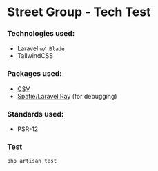 # Street Group - Tech Test

### Technologies used:
- Laravel `w/ Blade`
- TailwindCSS

### Packages used:
- [CSV](https://csv.thephpleague.com)
- [Spatie/Laravel Ray](https://github.com/spatie/laravel-ray) (for debugging)

### Standards used:
- PSR-12

### Test

```php artisan test```

